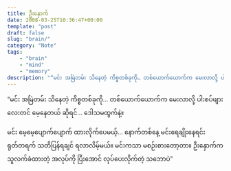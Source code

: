 ```yaml
---
title: ဦးနှောက်
date: 2008-03-25T10:36:47+00:00
template: "post"  
draft: false  
slug: "brain/"  
category: "Note"
tags:
    - "brain"
    - "mind"
    - "memory"
description: "“မင်း အမြဲတမ်း သိနေတဲ့ ကိစ္စတစ်ခုကို… တစ်ယောက်ယောက်က မေးလာလို့ ပါးစပ်ဖျားလေးတင် မေ့နေတယ် ဆိုရင်... ဒေါသမထွက်နဲ့။..."
---
```

“မင်း အမြဲတမ်း သိနေတဲ့ ကိစ္စတစ်ခုကို… တစ်ယောက်ယောက်က မေးလာလို့ ပါးစပ်ဖျားလေးတင် မေ့နေတယ် ဆိုရင်&#8230; ဒေါသမထွက်နဲ့။

မင်း မေ့မေ့ပျောက်ပျောက် ထားလိုက်ပေမယ့်… နောက်တစ်နေ့ မင်းရေချိုးနေရင်း ရုတ်တရက် သတိပြန်ရချင် ရလာလိမ့်မယ်။ မင်းကသာ မစဉ်းစားတော့တာ။ ဦးနှောက်က သူလက်ခံထားတဲ့ အလုပ်ကို ပြီးအောင် လုပ်ပေးလိုက်တဲ့ သဘောပဲ”